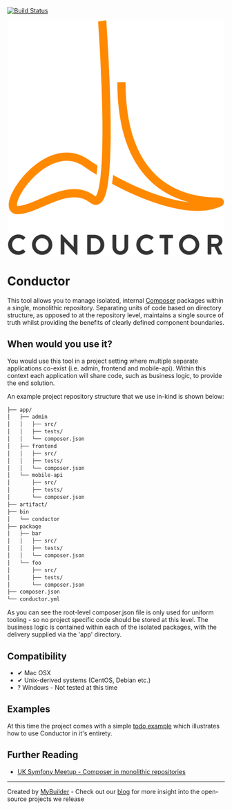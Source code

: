 [![Build Status](https://secure.travis-ci.org/mybuilder/conductor.svg?branch=master)](http://travis-ci.org/mybuilder/conductor)

![Conductor](logo.png)

Conductor
=========

This tool allows you to manage isolated, internal [Composer](https://getcomposer.org/) packages within a single, monolithic repository.
Separating units of code based on directory structure, as opposed to at the repository level, maintains a single source of truth whilst providing the benefits of clearly defined component boundaries.

When would you use it?
----------------------

You would use this tool in a project setting where multiple separate applications co-exist (i.e. admin, frontend and mobile-api).
Within this context each application will share code, such as business logic, to provide the end solution.

An example project repository structure that we use in-kind is shown below:

```bash
├── app/
│   ├── admin
│   │   ├── src/
│   │   ├── tests/
│   │   └── composer.json
│   ├── frontend
│   │   ├── src/
│   │   ├── tests/
│   │   └── composer.json
│   └── mobile-api
│       ├── src/
│       ├── tests/
│       └── composer.json
├── artifact/
├── bin
│   └── conductor
├── package
│   ├── bar
│   │   ├── src/
│   │   ├── tests/
│   │   └── composer.json
│   └── foo
│       ├── src/
│       ├── tests/
│       └── composer.json
├── composer.json
└── conductor.yml

```

As you can see the root-level composer.json file is only used for uniform tooling - so no project specific code should be stored at this level.
The business logic is contained within each of the isolated packages, with the delivery supplied via the 'app' directory.

Compatibility
-------------

- ✔ Mac OSX
- ✔ Unix-derived systems (CentOS, Debian etc.)
- ? Windows - Not tested at this time

Examples
--------

At this time the project comes with a simple [todo example](examples/todo/) which illustrates how to use Conductor in it's entirety.

Further Reading
---------------

- [UK Symfony Meetup - Composer in monolithic repositories](http://www.meetup.com/symfony/events/192889222/)

---

Created by [MyBuilder](http://www.mybuilder.com/) - Check out our [blog](http://tech.mybuilder.com/) for more insight into the open-source projects we release
